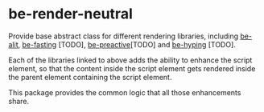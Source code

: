 # be-render-neutral

Provide base abstract class for different rendering libraries, including [be-alit](https://github.com/bahrus/be-alit), [be-fasting](https://github.com/bahrus/be-fasting) [TODO], [be-preactive](https://github.com/bahrus/be-preactive)[TODO] and [be-hyping](https://github.com/bahrus/be-hyping) [TODO].

Each of the libraries linked to above adds the ability to enhance the script element, so that the content inside the script element gets rendered inside the parent element containing the script element.

This package provides the common logic that all those enhancements share.

